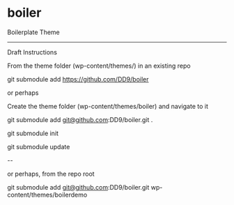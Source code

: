 # boiler
Boilerplate Theme

----
Draft Instructions

From the theme folder (wp-content/themes/) in an existing repo

git submodule add https://github.com/DD9/boiler

or perhaps

Create the theme folder (wp-content/themes/boiler) and navigate to it

git submodule add git@github.com:DD9/boiler.git .

git submodule init

git submodule update 


--

or perhaps, from the repo root

git submodule add git@github.com:DD9/boiler.git wp-content/themes/boilerdemo
